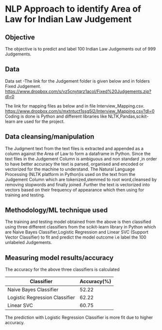 
# NLP Approach to identify Area of Law for Indian Law Judgement

## Objective
The objective is to predict and label 100 Indian Law Judgements out of 999 Judgements.

## Data
Data set -The link for the Judgement folder is given below and in folders Fixed Judgement.
https://www.dropbox.com/s/vz5cnytqrz1acol/Fixed%20Judgements.zip?dl=0

The link for mapping files as below and in file Interview_Mapping.csv.
https://www.dropbox.com/s/mxtntuct1ssg5l2/Interview_Mapping.csv?dl=0
Coding is done is Python and different libraries like NLTK,Pandas,scikit-learn are used for the project.

## Data cleansing/manipulation
The Judgment text from the text files is extracted and appended as a column against the Area of Law to form a dataframe in Python.
Since the text files in the Judgement Column is ambiguous and  non standard ,in order to have better accuracy the text is parsed, organised and encoded or vectorized for the machine to understand.
The Natural Language Processing (NLTK platform in Python)is used on  the text from the Judgement Column which are tokenized,stemmed to root word,cleansed by removing stopwords and finally joined .Further the text is vectorized  into vectors based on their frequency of appearance which then using for training and testing.

## Methodology/ML technique used
The training and testing model obtained from the above is then classified using three different classifiers from the  scikit-learn library in Python which are Naive Bayes Classifier,Logistic Regression and Linear SVC (Support Vector Classifier) to fit and predict the model outcome i.e label the 100 unlabeled Judgements.

## Measuring model results/accuracy 
The accuracy for the above three classifiers is calculated 

|Classifier|Accuracy(%)|
|----------|-----------|
|Naive Bayes Classifier|52.22|
|Logistic Regression  Classifier|62.22|
|Linear SVC|60.75|

The prediction with Logistic Regression Classifier is more fit due to higher accuracy.

